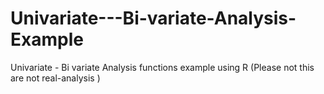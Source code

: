 # Univariate---Bi-variate-Analysis-Example
Univariate - Bi variate Analysis functions example using R (Please not this are not real-analysis )
